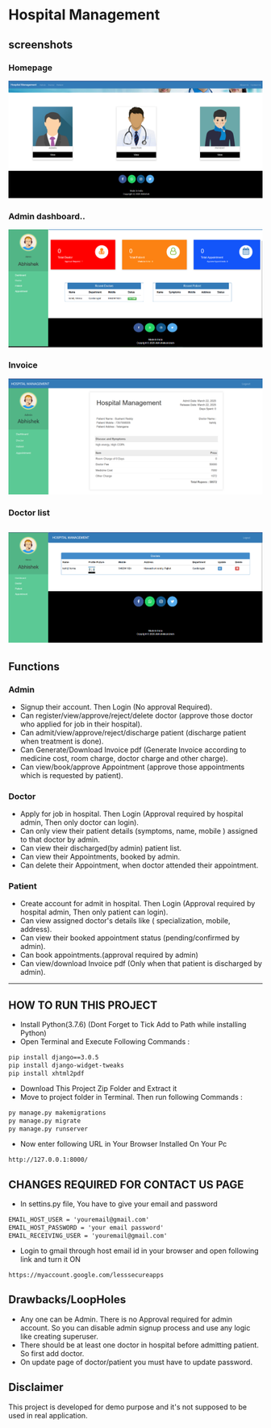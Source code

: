 
# Hospital Management

## screenshots
### Homepage
![homepage snap](./hospitalmanagement/static/screenshots/home.png)
### Admin dashboard..
![dashboard snap](./hospitalmanagement/static/screenshots/admindash.png)
### Invoice
![invoice snap](./hospitalmanagement/static/screenshots/bill.png)
### Doctor list
![doctor snap](./hospitalmanagement/static/screenshots/doctordash.png)
---
## Functions
### Admin
- Signup their account. Then Login (No approval Required).
- Can register/view/approve/reject/delete doctor (approve those doctor who applied for job in their hospital).
- Can admit/view/approve/reject/discharge patient (discharge patient when treatment is done).
- Can Generate/Download Invoice pdf (Generate Invoice according to medicine cost, room charge, doctor charge and other charge).
- Can view/book/approve Appointment (approve those appointments which is requested by patient).

### Doctor
- Apply for job in hospital. Then Login (Approval required by hospital admin, Then only doctor can login).
- Can only view their patient details (symptoms, name, mobile ) assigned to that doctor by admin.
- Can view their discharged(by admin) patient list.
- Can view their Appointments, booked by admin.
- Can delete their Appointment, when doctor attended their appointment.

### Patient
- Create account for admit in hospital. Then Login (Approval required by hospital admin, Then only patient can login).
- Can view assigned doctor's details like ( specialization, mobile, address).
- Can view their booked appointment status (pending/confirmed by admin).
- Can book appointments.(approval required by admin)
- Can view/download Invoice pdf (Only when that patient is discharged by admin).

---

## HOW TO RUN THIS PROJECT
- Install Python(3.7.6) (Dont Forget to Tick Add to Path while installing Python)
- Open Terminal and Execute Following Commands :
```
pip install django==3.0.5
pip install django-widget-tweaks
pip install xhtml2pdf
```
- Download This Project Zip Folder and Extract it
- Move to project folder in Terminal. Then run following Commands :
```
py manage.py makemigrations
py manage.py migrate
py manage.py runserver
```
- Now enter following URL in Your Browser Installed On Your Pc
```
http://127.0.0.1:8000/
```

## CHANGES REQUIRED FOR CONTACT US PAGE
- In settins.py file, You have to give your email and password
```
EMAIL_HOST_USER = 'youremail@gmail.com'
EMAIL_HOST_PASSWORD = 'your email password'
EMAIL_RECEIVING_USER = 'youremail@gmail.com'
```
- Login to gmail through host email id in your browser and open following link and turn it ON
```
https://myaccount.google.com/lesssecureapps
```
## Drawbacks/LoopHoles
- Any one can be Admin. There is no Approval required for admin account. So you can disable admin signup process and use any logic like creating superuser.
- There should be at least one doctor in hospital before admitting patient. So first add doctor.
- On update page of doctor/patient you must have to update password.

## Disclaimer
This project is developed for demo purpose and it's not supposed to be used in real application.

